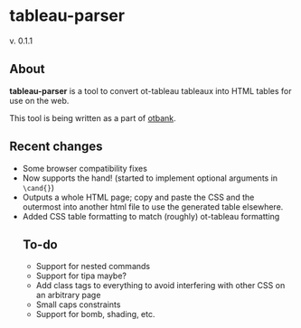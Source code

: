 # tableau-parser
v. 0.1.1
## About
**tableau-parser** is a tool to convert ot-tableau tableaux into HTML tables for use on the web.

This tool is being written as a part of [otbank](https://github.com/angus-lherrou/otbank).
## Recent changes
 * Some browser compatibility fixes
 * Now supports the hand! (started to implement optional arguments in `\cand{}`)
 * Outputs a whole HTML page; copy and paste the CSS and the outermost <table> into another html file to use the generated table elsewhere.
 * Added CSS table formatting to match (roughly) ot-tableau formatting  

## To-do
 * Support for nested commands
 * Support for tipa maybe?
 * Add class tags to everything to avoid interfering with other CSS on an arbitrary page
 * Small caps constraints
 * Support for bomb, shading, etc.
